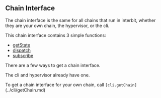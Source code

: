 ## Chain Interface

The chain interface is the same for all chains that run in interbit,
whether they are your own chain, the hypervisor, or the cli.

This chain interface contains 3 simple functions:
- [getState](getState.md)
- [dispatch](dispatch.md)
- [subscribe](subscribe.md)

There are a few ways to get a chain interface.

The cli and hypervisor already have one.

To get a chain interface for your own chain, call
`[cli.getChain]`(../cli/getChain.md)
